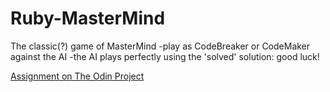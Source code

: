 # Ruby-MasterMind

The classic(?) game of MasterMind
-play as CodeBreaker or CodeMaker against the AI
-the AI plays perfectly using the 'solved' solution: good luck!

[Assignment on The Odin Project](https://www.theodinproject.com/lessons/ruby-mastermind)
